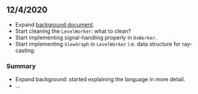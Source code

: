 ## 12/4/2020

- Expand [background document](./background.md).
- Start cleaning the `LevelWorker`: what to clean?
- Start implementing signal-handling properly in `OsWorker`.
- Start implementing `ViewGraph` in `LevelWorker` i.e. data structure for ray-casting.

### Summary

- Expand background: started explaining the language in more detail.
- ...